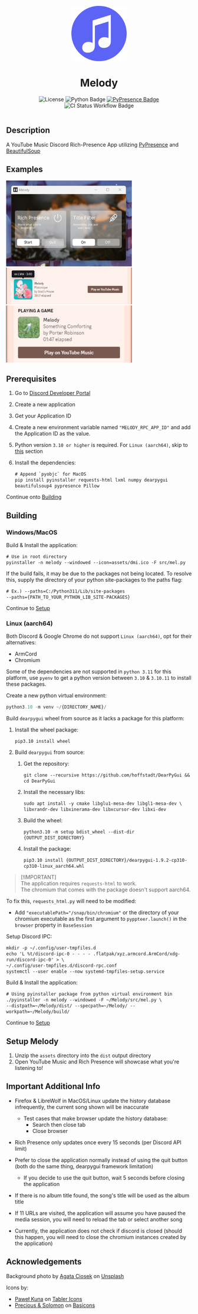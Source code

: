 <p align="center">
	<img width="150" src="./assets/melody_logo.svg" alt="Melody Banner" />
	<h1 align="center">Melody</h1>
</p>

<div align="center">
	<img src="https://img.shields.io/github/license/inohime/Melody" alt="License" />
	<img src="https://img.shields.io/badge/python-v3.10+-blue?style=flat" alt="Python Badge" />
	<a href="https://github.com/qwertyquerty/pypresence">
		<img 
			src="https://img.shields.io/badge/using-pypresence-00bb88.svg?style=flat&logo=discord&logoWidth=20" 
			alt="PyPresence Badge"
		 />
	</a>
	<img 
		src="https://github.com/inohime/Melody/actions/workflows/mel_build.yml/badge.svg?branch=master" 
		alt="CI Status Workflow Badge" 
	/>
</div>

</br>

## Description

A YouTube Music Discord Rich-Presence App utilizing
[PyPresence](https://github.com/qwertyquerty/pypresence) and
[BeautifulSoup](https://www.crummy.com/software/BeautifulSoup/)

## Examples

<img width="341" height="233" src="./examples/app_front.png" alt="Melody App Example" />
<img width="341" height="100" src="./examples/(example) song-platonique.png" />
<img width="341" height="155" src="./examples/(example) profile-view-rich-presence.png" />

## Prerequisites

1. Go to [Discord Developer Portal](https://discord.com/developers/applications)
2. Create a new application
3. Get your Application ID
4. Create a new environment variable named `"MELODY_RPC_APP_ID"` and
   add the Application ID as the value.
5. Python version `3.10 or higher` is required. For `Linux (aarch64)`,
   skip to [this](#linux-aarch64) section
6. Install the dependencies:
   
   ```shell
   # Append `pyobjc` for MacOS
   pip install pyinstaller requests-html lxml numpy dearpygui beautifulsoup4 pypresence Pillow
   ```

Continue onto [Building](#building)

## Building

### Windows/MacOS

Build & Install the application:

```shell
# Use in root directory
pyinstaller -n melody --windowed --icon=assets/dmi.ico -F src/mel.py
```

If the build fails, it may be due to the packages not being located.
To resolve this, supply the directory of your python site-packages to the paths flag:

```shell
# Ex.) --paths=C:/Python311/Lib/site-packages
--paths={PATH_TO_YOUR_PYTHON_LIB_SITE-PACKAGES}
```

Continue to [Setup](#setup-melody)

### Linux (aarch64)

Both Discord & Google Chrome do not support `Linux (aarch64)`, opt for their alternatives:
   - ArmCord
   - Chromium

Some of the dependencies are not supported in `python 3.11` for this platform,
use `pyenv` to get a python version between `3.10` & `3.10.11` to install these packages.

Create a new python virtual environment:

```python
python3.10 -m venv ~/{DIRECTORY_NAME}/
```

Build `dearpygui` wheel from source as it lacks a package for this platform:

1. Install the wheel package:

   ```shell
   pip3.10 install wheel
   ```

2. Build `dearpygui` from source:
   1. Get the repository:

      ```shell
      git clone --recursive https://github.com/hoffstadt/DearPyGui && cd DearPyGui
      ```

   2. Install the necessary libs:

      ```shell
      sudo apt install -y cmake libglu1-mesa-dev libgl1-mesa-dev \
      libxrandr-dev libxinerama-dev libxcursor-dev libxi-dev
      ```

   3. Build the wheel:

      ```shell
      python3.10 -m setup bdist_wheel --dist-dir {OUTPUT_DIST_DIRECTORY}
      ```

   4. Install the package:

      ```shell
      pip3.10 install {OUTPUT_DIST_DIRECTORY}/dearpygui-1.9.2-cp310-cp310-linux_aarch64.whl
      ```


> [!IMPORTANT]\
> The application requires `requests-html` to work.\
> The chromium that comes with the package doesn't support aarch64.

To fix this, `requests_html.py` will need to be modified:
   -  Add `"executablePath="/snap/bin/chromium"`
      or the directory of your chromium executable
      as the first argument to `pyppteer.launch()` in the `browser` property in `BaseSession`

Setup Discord IPC:

```shell
mkdir -p ~/.config/user-tmpfiles.d
echo 'L %t/discord-ipc-0 - - - - .flatpak/xyz.armcord.ArmCord/xdg-run/discord-ipc-0' > \
~/.config/user-tmpfiles.d/discord-rpc.conf
systemctl --user enable --now systemd-tmpfiles-setup.service
```

Build & Install the application:

```shell
# Using pyinstaller package from python virtual environment bin
./pyinstaller -n melody --windowed -F ~/Melody/src/mel.py \
--distpath=~/Melody/dist/ --specpath=~/Melody/ --workpath=~/Melody/build/
```

Continue to [Setup](#setup-melody)

## Setup Melody

1. Unzip the `assets` directory into the `dist` output directory
2. Open YouTube Music and Rich Presence will showcase what you're listening to!

## Important Additional Info

- Firefox & LibreWolf in MacOS/Linux update the history database infrequently,
  the current song shown will be inaccurate
  - Test cases that make browser update the history database:
    - Search then close tab
    - Close browser

- Rich Presence only updates once every 15 seconds (per Discord API limit)

- Prefer to close the application normally instead of using the quit button
  (both do the same thing, dearpygui framework limitation)
  - If you decide to use the quit button, wait 5 seconds before closing the application

- If there is no album title found, the song's title will be used as the album title

- If 11 URLs are visited, the application will assume you have paused the media session,
  you will need to reload the tab or select another song

- Currently, the application does not check if discord is closed (should this happen,
  you will need to close the chromium instances created by the application)

## Acknowledgements

Background photo by
<a href="https://unsplash.com/@hisevil">Agata Ciosek</a> on
<a href="https://unsplash.com">Unsplash</a>

Icons by:

- <a href="https://twitter.com/codecalm">Paweł Kuna</a> on
  <a href="https://tablericons.com">Tabler Icons</a>
- <a href="https://preciousm.co/">Precious & Solomon</a> on
  <a href="https://basicons.xyz">Basicons</a>
